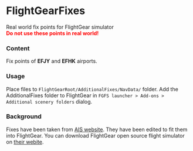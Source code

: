 # FlightGearFixes
Real world fix points for FlightGear simulator <br>
<span style="color:red;">**Do not use these points in real world!**</span>

### Content
Fix points of **EFJY** and **EFHK** airports.

### Usage
Place files to
`FlightGearRoot/AdditionalFixes/NavData/`
folder. Add the AdditionalFixes folder to FlightGear in `FGFS launcher > Add-ons > Additional scenery folders` dialog.

### Background
Fixes have been taken from [AIS website](https://www.ais.fi/ais/aip/fi/index3.htm). They have been edited to fit them into FlightGear. You can download FlightGear open source flight simulator on [their webite](https://www.flightgear.org).
